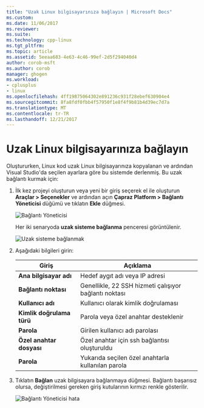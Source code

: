```yaml
---
title: "Uzak Linux bilgisayarınıza bağlayın | Microsoft Docs"
ms.custom: 
ms.date: 11/06/2017
ms.reviewer: 
ms.suite: 
ms.technology: cpp-linux
ms.tgt_pltfrm: 
ms.topic: article
ms.assetid: 5eeaa683-4e63-4c46-99ef-2d5f294040d4
author: corob-msft
ms.author: corob
manager: ghogen
ms.workload:
- cplusplus
- linux
ms.openlocfilehash: 4ff19875064302e891236c931f28ebef630904e4
ms.sourcegitcommit: 8fa8fdf0fbb4f57950f1e8f4f9b81b4d39ec7d7a
ms.translationtype: MT
ms.contentlocale: tr-TR
ms.lasthandoff: 12/21/2017
---
```

# <a name="connect-to-your-remote-linux-computer"></a>Uzak Linux bilgisayarınıza bağlayın

Oluştururken, Linux kod uzak Linux bilgisayarınıza kopyalanan ve ardından Visual Studio'da seçilen ayarlara göre bu sistemde derlenmiş.  Bu uzak bağlantı kurmak için:

1. İlk kez projeyi oluşturun veya yeni bir giriş seçerek el ile oluşturun **Araçlar > Seçenekler** ve ardından açın **Çapraz Platform > Bağlantı Yöneticisi** düğümü ve tıklatın **Ekle** düğmesi.

   ![Bağlantı Yöneticisi](media/settings_connectionmanager.png)

   Her iki senaryoda **uzak sisteme bağlanma** penceresi görüntülenir.
   
   ![Uzak sisteme bağlanmak](media/connect.png)

1. Aşağıdaki bilgileri girin:

   | Giriş | Açıklama
   | ----- | ---
   | **Ana bilgisayar adı**           | Hedef aygıt adı veya IP adresi
   | **Bağlantı noktası**                | Genellikle, 22 SSH hizmeti çalışıyor bağlantı noktası
   | **Kullanıcı adı**           | Kullanıcı olarak kimlik doğrulaması
   | **Kimlik doğrulama türü** | Parola veya özel anahtar desteklenir
   | **Parola**            | Girilen kullanıcı adı parolası
   | **Özel anahtar dosyası**    | Özel anahtar için ssh bağlantısı oluşturuldu
   | **Parola**          | Yukarıda seçilen özel anahtarla kullanılan parola

1. Tıklatın **Bağlan** uzak bilgisayara bağlanmaya düğmesi.  Bağlantı başarısız olursa, değiştirilmesi gereken giriş kutularının kırmızı renkle gösterilir.

   ![Bağlantı Yöneticisi hata](media/settings_connectionmanagererror.png)